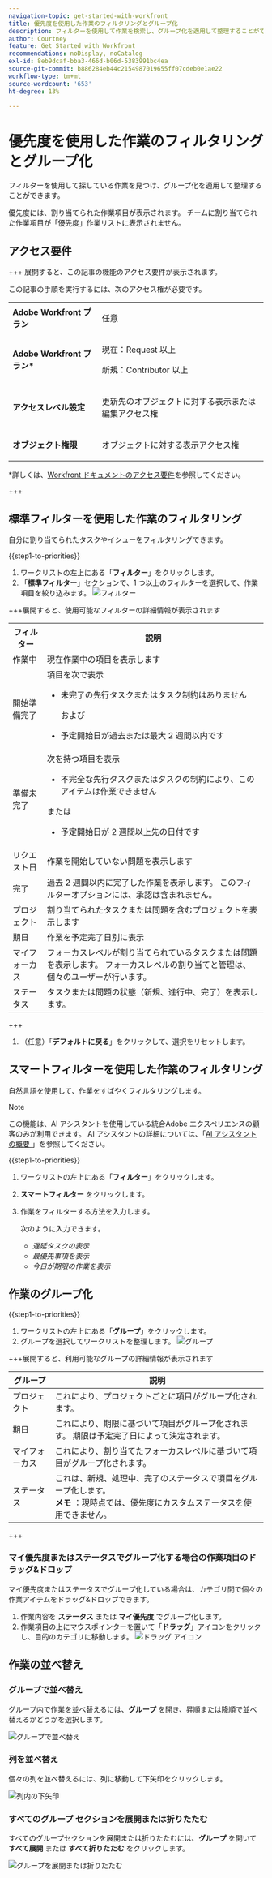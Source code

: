 ```yaml
---
navigation-topic: get-started-with-workfront
title: 優先度を使用した作業のフィルタリングとグループ化
description: フィルターを使用して作業を検索し、グループ化を適用して整理することができます。
author: Courtney
feature: Get Started with Workfront
recommendations: noDisplay, noCatalog
exl-id: 8eb9dcaf-bba3-466d-b06d-5383991bc4ea
source-git-commit: b886284eb44c2154987019655ff07cdeb0e1ae22
workflow-type: tm+mt
source-wordcount: '653'
ht-degree: 13%

---
```


# 優先度を使用した作業のフィルタリングとグループ化

フィルターを使用して探している作業を見つけ、グループ化を適用して整理することができます。

優先度には、割り当てられた作業項目が表示されます。 チームに割り当てられた作業項目が「優先度」作業リストに表示されません。

## アクセス要件

+++ 展開すると、この記事の機能のアクセス要件が表示されます。

この記事の手順を実行するには、次のアクセス権が必要です。

<table style="table-layout:auto"> 
 <col> 
 </col> 
 <col> 
 </col> 
 <tbody> 
  <tr> 
   <td role="rowheader"><strong>Adobe Workfront プラン</strong></td> 
   <td> <p>任意</p> </td> 
  </tr> 
  <tr> 
   <td role="rowheader"><strong>Adobe Workfront プラン*</strong></td> 
   <td> 
   <p>現在：Request 以上</p>
   <p>新規：Contributor 以上</p> 
   </td> 
  </tr> 
  <tr> 
   <td role="rowheader"><strong>アクセスレベル設定</strong></td> 
   <td> <p>更新先のオブジェクトに対する表示または編集アクセス権</p></td> 
  </tr> 
  <tr> 
   <td role="rowheader"><strong>オブジェクト権限</strong></td> 
   <td> <p>オブジェクトに対する表示アクセス権</p></td> 
  </tr> 
 </tbody> 
</table>

*詳しくは、[Workfront ドキュメントのアクセス要件](/help/quicksilver/administration-and-setup/add-users/access-levels-and-object-permissions/access-level-requirements-in-documentation.md)を参照してください。

+++

## 標準フィルターを使用した作業のフィルタリング

自分に割り当てられたタスクやイシューをフィルタリングできます。

{{step1-to-priorities}}

1. ワークリストの左上にある「**フィルター**」をクリックします。
1. 「**標準フィルター**」セクションで、1 つ以上のフィルターを選択して、作業項目を絞り込みます。
   ![フィルター](assets/filter-new.png)

+++展開すると、使用可能なフィルターの詳細情報が表示されます
<table>
  <tbody>
   <tr>
   <th>フィルター</th>
   <th>説明</th>
   </tr>
    <tr>
      <td>作業中</td>
      <td>現在作業中の項目を表示します</td>
    </tr>
    <tr>
      <td>開始準備完了</td>
      <td>項目を次で表示 
      <ul>
      <li>未完了の先行タスクまたはタスク制約はありません</li>
      <p>および</p>
      <li>予定開始日が過去または最大 2 週間以内です</li>
      </ul>
      </td>
    </tr>
    <tr>
      <td>準備未完了</td>
      <td>次を持つ項目を表示
       <ul>
      <li>不完全な先行タスクまたはタスクの制約により、このアイテムは作業できません</li></ul>
      <p>または</p>
      <ul>
      <li>予定開始日が 2 週間以上先の日付です</li>
      </ul>
       </td>
    </tr>
    <tr>
      <td>リクエスト日</td>
      <td>作業を開始していない問題を表示します</td>
    </tr>
      <td>完了</td>
      <td>過去 2 週間以内に完了した作業を表示します。 このフィルターオプションには、承認は含まれません。</td>
    </tr>
    <tr>
    <td>プロジェクト</td>
    <td>割り当てられたタスクまたは問題を含むプロジェクトを表示します</td>
    </tr>
    <tr>
    <td>期日</td>
    <td>作業を予定完了日別に表示</td>
    </tr>
    <tr>
    <td>マイフォーカス</td>
    <td>フォーカスレベルが割り当てられているタスクまたは問題を表示します。 フォーカスレベルの割り当てと管理は、個々のユーザーが行います。</td>
    </tr>
    <tr>
    <td>ステータス</td>
    <td>タスクまたは問題の状態（新規、進行中、完了）を表示します。</td>
    </tr>
  </tbody>
</table>

+++

1. （任意）「**デフォルトに戻る**」をクリックして、選択をリセットします。

## スマートフィルターを使用した作業のフィルタリング

自然言語を使用して、作業をすばやくフィルタリングします。

>[!NOTE]
>
>この機能は、AI アシスタントを使用している統合Adobe エクスペリエンスの顧客のみが利用できます。 AI アシスタントの詳細については、「[AI アシスタントの概要 ](/help/quicksilver/workfront-basics/ai-assistant/ai-assistant-overview.md)」を参照してください。

{{step1-to-priorities}}

1. ワークリストの左上にある「**フィルター**」をクリックします。
1. **スマートフィルター** をクリックします。
1. 作業をフィルターする方法を入力します。

   次のように入力できます。

   * *遅延タスクの表示*
   * *最優先事項を表示*
   * *今日が期限の作業を表示*

## 作業のグループ化

{{step1-to-priorities}}

1. ワークリストの左上にある「**グループ**」をクリックします。
1. グループを選択してワークリストを整理します。
   ![グループ](assets/groups-new.png)

+++展開すると、利用可能なグループの詳細情報が表示されます

| グループ | 説明 |
|-----------|-------------|
| プロジェクト | これにより、プロジェクトごとに項目がグループ化されます。 |
| 期日 | これにより、期限に基づいて項目がグループ化されます。 期限は予定完了日によって決定されます。 |
| マイフォーカス | これにより、割り当てたフォーカスレベルに基づいて項目がグループ化されます。 |
| ステータス | これは、新規、処理中、完了のステータスで項目をグループ化します。 <br><b> メモ </b>：現時点では、優先度にカスタムステータスを使用できません。 |

+++

### マイ優先度またはステータスでグループ化する場合の作業項目のドラッグ&amp;ドロップ

マイ優先度またはステータスでグループ化している場合は、カテゴリ間で個々の作業アイテムをドラッグ&amp;ドロップできます。

1. 作業内容を **ステータス** または **マイ優先度** でグループ化します。
2. 作業項目の上にマウスポインターを置いて「**ドラッグ**」アイコンをクリックし、目的のカテゴリに移動します。
   ![ ドラッグ アイコン ](assets/drag-and-drop.png)

## 作業の並べ替え

### グループで並べ替え

グループ内で作業を並べ替えるには、**グループ** を開き、昇順または降順で並べ替えるかどうかを選択します。

![ グループで並べ替え ](assets/sort-in-groups.png)

### 列を並べ替え

個々の列を並べ替えるには、列に移動して下矢印をクリックします。

![ 列内の下矢印 ](assets/sort-columns.png)

### すべてのグループ セクションを展開または折りたたむ

すべてのグループセクションを展開または折りたたむには、**グループ** を開いて **すべて展開** または **すべて折りたたむ** をクリックします。

![ グループを展開または折りたたむ ](assets/expand-collapse-groups.png)

